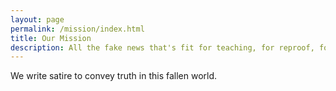 ```yaml
---
layout: page
permalink: /mission/index.html
title: Our Mission
description: All the fake news that's fit for teaching, for reproof, for correction and for training in righteousness.
---
```


We write satire to convey truth in this fallen world.
